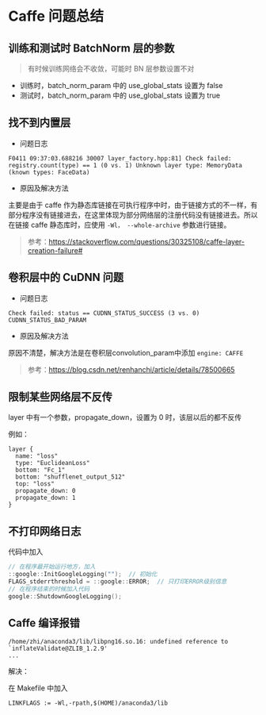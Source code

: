 # Caffe 问题总结

## 训练和测试时 BatchNorm 层的参数

> 有时候训练网络会不收敛，可能时 BN 层参数设置不对

- 训练时，batch_norm_param 中的 use_global_stats 设置为 false
- 测试时，batch_norm_param 中的 use_global_stats 设置为 true

## 找不到内置层

- 问题日志

``` text
F0411 09:37:03.688216 30007 layer_factory.hpp:81] Check failed: registry.count(type) == 1 (0 vs. 1) Unknown layer type: MemoryData (known types: FaceData)
```

- 原因及解决方法

主要是由于 caffe 作为静态库链接在可执行程序中时，由于链接方式的不一样，有部分程序没有链接进去，在这里体现为部分网络层的注册代码没有链接进去。所以在链接 caffe 静态库时，应使用 `-Wl， --whole-archive` 参数进行链接。

> 参考：https://stackoverflow.com/questions/30325108/caffe-layer-creation-failure#

## 卷积层中的 CuDNN 问题

- 问题日志

``` text
Check failed: status == CUDNN_STATUS_SUCCESS (3 vs. 0) CUDNN_STATUS_BAD_PARAM
```

- 原因及解决方法

原因不清楚，解决方法是在卷积层convolution_param中添加 `engine: CAFFE`

> 参考：https://blog.csdn.net/renhanchi/article/details/78500665

## 限制某些网络层不反传

layer 中有一个参数，propagate_down，设置为 0 时，该层以后的都不反传

例如：

``` text
layer {
  name: "loss"
  type: "EuclideanLoss"
  bottom: "Fc_1"
  bottom: "shufflenet_output_512"
  top: "loss"
  propagate_down: 0
  propagate_down: 1
}
```

## 不打印网络日志

代码中加入

``` cpp
// 在程序最开始运行地方，加入
::google::InitGoogleLogging("");  // 初始化
FLAGS_stderrthreshold = ::google::ERROR;  // 只打印ERROR级别信息
// 在程序结束的时候加入代码
google::ShutdownGoogleLogging();
```

## Caffe 编译报错

``` text
/home/zhi/anaconda3/lib/libpng16.so.16: undefined reference to `inflateValidate@ZLIB_1.2.9'
...
```

解决：

在 Makefile 中加入

``` text
LINKFLAGS := -Wl,-rpath,$(HOME)/anaconda3/lib
```